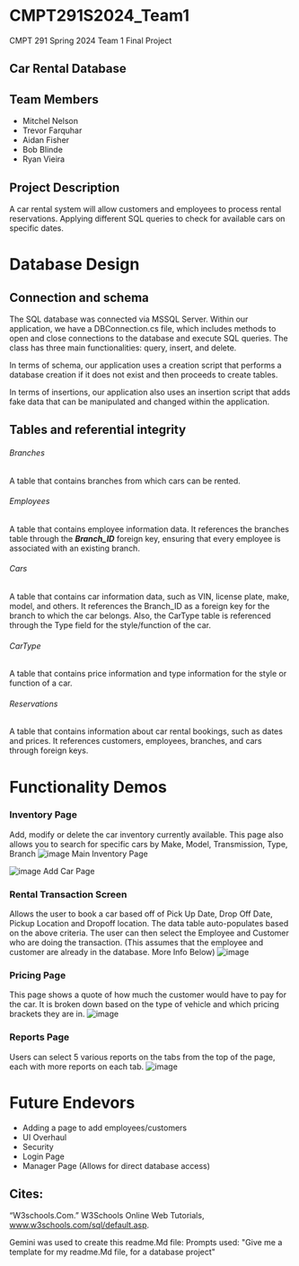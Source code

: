 # CMPT291S2024_Team1
CMPT 291 Spring 2024 Team 1 Final Project

## Car Rental Database

## Team Members
- Mitchel Nelson 
- Trevor Farquhar
- Aidan Fisher
- Bob Blinde
- Ryan Vieira

## Project Description
A car rental system will allow customers and employees to process rental reservations. Applying different SQL queries to check for available cars on specific dates. 

# Database Design
## Connection and schema

The SQL database was connected via MSSQL Server. Within our application, we have a DBConnection.cs file, which includes methods to open and close connections to the database and execute SQL queries. The class has three main functionalities: query, insert, and delete.

In terms of schema, our application uses a creation script that performs a database creation if it does not exist and then proceeds to create tables.

In terms of insertions, our application also uses an insertion script that adds fake data that can be manipulated and changed within the application.

## Tables and referential integrity
###### Branches
A table that contains branches from which cars can be rented.
###### Employees
A table that contains employee information data. It references the branches table through the ***Branch\_ID*** foreign key, ensuring that every employee is associated with an existing branch.
###### Cars
A table that contains car information data, such as VIN, license plate, make, model, and others. It references the Branch_ID as a foreign key for the branch to which the car belongs. Also, the CarType table is referenced through the Type field for the style/function of the car.
###### CarType
A table that contains price information and type information for the style or function of a car.
###### Reservations
A table that contains information about car rental bookings, such as dates and prices. It references customers, employees, branches, and cars through foreign keys.

# Functionality Demos
### Inventory Page
Add, modify or delete the car inventory currently available.
This page also allows you to search for specific cars by Make, Model, Transmission, Type, Branch
![image](https://github.com/Fishington/CMPT291S2024_Team1/assets/76424114/c473ba08-53ca-4115-b67d-a2dafa7b9046)
Main Inventory Page

![image](https://github.com/Fishington/CMPT291S2024_Team1/assets/76424114/4b6459aa-6aee-4d4d-a6b9-4cc193b278c2)
Add Car Page

### Rental Transaction Screen
Allows the user to book a car based off of Pick Up Date, Drop Off Date, Pickup Location and Dropoff location. The data table auto-populates based on the above criteria. The user can then select the Employee and Customer who are doing the transaction. (This assumes that the employee and customer are already in the database. More Info Below)
![image](https://github.com/Fishington/CMPT291S2024_Team1/assets/76424114/f81dbbf3-0ea5-404b-9434-8f6fb10fbaf7)

### Pricing Page
This page shows a quote of how much the customer would have to pay for the car. It is broken down based on the type of vehicle and which pricing brackets they are in.
![image](https://github.com/Fishington/CMPT291S2024_Team1/assets/76424114/99a1071f-7de3-40ef-8657-fa41fc2f8f75)

### Reports Page
Users can select 5 various reports on the tabs from the top of the page, each with more reports on each tab.
![image](https://github.com/Fishington/CMPT291S2024_Team1/assets/76424114/2c49705c-5a4e-4a20-a7b4-a57cdd3567a1)

# Future Endevors
- Adding a page to add employees/customers
- UI Overhaul
- Security
- Login Page
- Manager Page (Allows for direct database access)

## Cites:

“W3schools.Com.” W3Schools Online Web Tutorials, www.w3schools.com/sql/default.asp. 


Gemini was used to create this readme.Md file:
  Prompts used:
    "Give me a template for my readme.Md file, for a database project"
